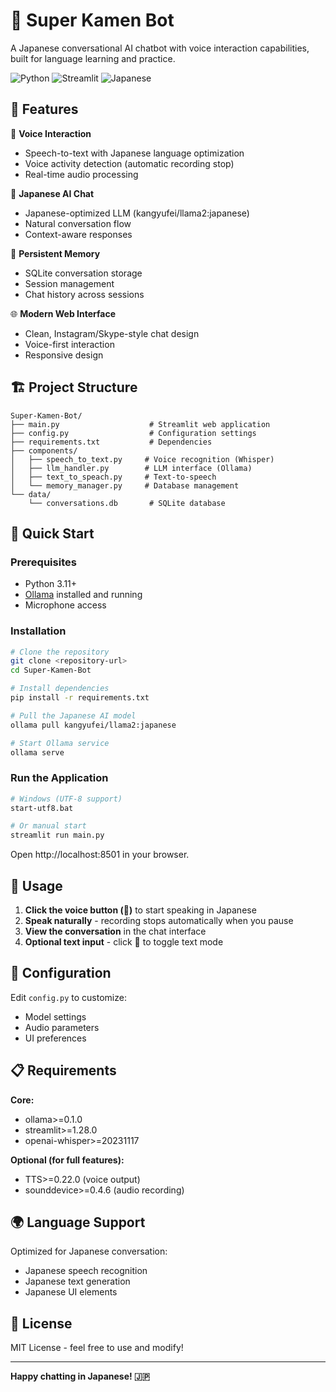 # 🤖 Super Kamen Bot

A Japanese conversational AI chatbot with voice interaction capabilities, built for language learning and practice.

![Python](https://img.shields.io/badge/python-3.11+-blue.svg)
![Streamlit](https://img.shields.io/badge/streamlit-web%20app-red.svg)
![Japanese](https://img.shields.io/badge/language-Japanese-green.svg)

## 🌟 Features

🎤 **Voice Interaction**
- Speech-to-text with Japanese language optimization
- Voice activity detection (automatic recording stop)
- Real-time audio processing

🧠 **Japanese AI Chat**
- Japanese-optimized LLM (kangyufei/llama2:japanese)
- Natural conversation flow
- Context-aware responses

💾 **Persistent Memory**
- SQLite conversation storage
- Session management
- Chat history across sessions

🌐 **Modern Web Interface**
- Clean, Instagram/Skype-style chat design
- Voice-first interaction
- Responsive design

## 🏗️ Project Structure

```
Super-Kamen-Bot/
├── main.py                    # Streamlit web application
├── config.py                  # Configuration settings
├── requirements.txt           # Dependencies
├── components/
│   ├── speech_to_text.py     # Voice recognition (Whisper)
│   ├── llm_handler.py        # LLM interface (Ollama)
│   ├── text_to_speach.py     # Text-to-speech
│   └── memory_manager.py     # Database management
└── data/
    └── conversations.db       # SQLite database
```

## 🚀 Quick Start

### Prerequisites
- Python 3.11+
- [Ollama](https://ollama.ai/) installed and running
- Microphone access

### Installation

```bash
# Clone the repository
git clone <repository-url>
cd Super-Kamen-Bot

# Install dependencies
pip install -r requirements.txt

# Pull the Japanese AI model
ollama pull kangyufei/llama2:japanese

# Start Ollama service
ollama serve
```

### Run the Application

```bash
# Windows (UTF-8 support)
start-utf8.bat

# Or manual start
streamlit run main.py
```

Open http://localhost:8501 in your browser.

## 🎯 Usage

1. **Click the voice button (🎤)** to start speaking in Japanese
2. **Speak naturally** - recording stops automatically when you pause
3. **View the conversation** in the chat interface
4. **Optional text input** - click 💬 to toggle text mode

## 🔧 Configuration

Edit `config.py` to customize:
- Model settings
- Audio parameters
- UI preferences

## 📋 Requirements

**Core:**
- ollama>=0.1.0
- streamlit>=1.28.0
- openai-whisper>=20231117

**Optional (for full features):**
- TTS>=0.22.0 (voice output)
- sounddevice>=0.4.6 (audio recording)

## 🌍 Language Support

Optimized for Japanese conversation:
- Japanese speech recognition
- Japanese text generation
- Japanese UI elements

## 📄 License

MIT License - feel free to use and modify!

---

**Happy chatting in Japanese! 🇯🇵**